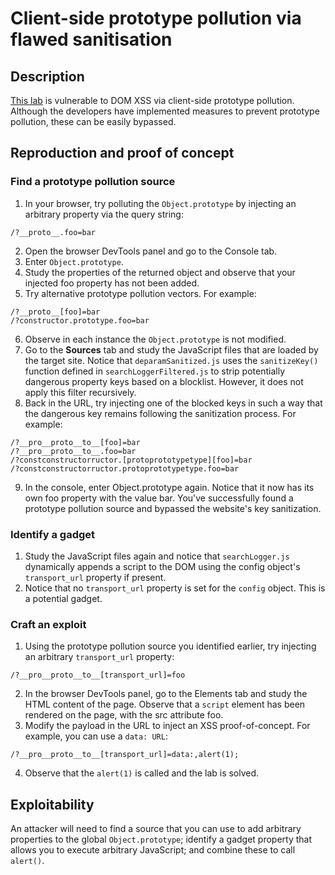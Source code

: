 # Client-side prototype pollution via flawed sanitisation

## Description

[This lab](https://portswigger.net/web-security/prototype-pollution/preventing/lab-prototype-pollution-client-side-prototype-pollution-via-flawed-sanitization) is vulnerable to DOM XSS via client-side prototype pollution. Although the developers have implemented measures to prevent prototype pollution, these can be easily bypassed.

## Reproduction and proof of concept

### Find a prototype pollution source

1. In your browser, try polluting the `Object.prototype` by injecting an arbitrary property via the query string:

```text
/?__proto__.foo=bar
```

2. Open the browser DevTools panel and go to the Console tab.
3. Enter `Object.prototype`.
4. Study the properties of the returned object and observe that your injected foo property has not been added.
5. Try alternative prototype pollution vectors. For example:

```text
/?__proto__[foo]=bar
/?constructor.prototype.foo=bar
```

6. Observe in each instance the `Object.prototype` is not modified.
7. Go to the **Sources** tab and study the JavaScript files that are loaded by the target site. Notice that `deparamSanitized.js` uses the `sanitizeKey()` function defined in `searchLoggerFiltered.js` to strip potentially dangerous property keys based on a blocklist. However, it does not apply this filter recursively.
8. Back in the URL, try injecting one of the blocked keys in such a way that the dangerous key remains following the sanitization process. For example:

```text
/?__pro__proto__to__[foo]=bar
/?__pro__proto__to__.foo=bar
/?constconstructorructor.[protoprototypetype][foo]=bar
/?constconstructorructor.protoprototypetype.foo=bar
```

9. In the console, enter Object.prototype again. Notice that it now has its own foo property with the value bar. You've successfully found a prototype pollution source and bypassed the website's key sanitization.

### Identify a gadget

1. Study the JavaScript files again and notice that `searchLogger.js` dynamically appends a script to the DOM using the config object's `transport_url` property if present.
2. Notice that no `transport_url` property is set for the `config` object. This is a potential gadget.

### Craft an exploit

1. Using the prototype pollution source you identified earlier, try injecting an arbitrary `transport_url` property:

```text
/?__pro__proto__to__[transport_url]=foo
```

2. In the browser DevTools panel, go to the Elements tab and study the HTML content of the page. Observe that a `script` element has been rendered on the page, with the src attribute foo.
3. Modify the payload in the URL to inject an XSS proof-of-concept. For example, you can use a `data: URL`:

```text
/?__pro__proto__to__[transport_url]=data:,alert(1);
```

4. Observe that the `alert(1)` is called and the lab is solved.

## Exploitability

An attacker will need to find a source that you can use to add arbitrary properties to the global `Object.prototype`; identify a gadget property that allows you to execute arbitrary JavaScript; and combine these to call `alert()`.
